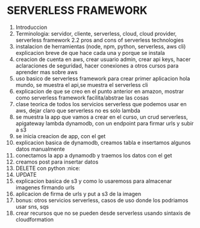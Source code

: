 # SERVERLESS FRAMEWORK

1. Introduccion
2. Terminologia: servidor, cliente, serverless, cloud, cloud provider, serverless framework
    2.2 pros and cons of serverless technologies
3. instalacion de herramientas (node, npm, python, serverless, aws cli) explicacion breve de que hace cada una y porque se instala
4. creacion de cuenta en aws, crear usuario admin, crear api keys, hacer aclaraciones de seguridad, hacer conexiones a otros cursos para aprender mas sobre aws
5. uso basico de serverless framework para crear primer aplicacion hola mundo, se muestra el api,se muestra el serverless cli
6. explicacion de que se creo en el punto anterior en amazon, mostrar como serverless framework facilita/abstrae las cosas
7. clase teorica de todos los servicios serverless que podemos usar en aws, dejar claro que serverless no es solo lambda
8. se muestra la app que vamos a crear en el curso, un crud serverless, apigateway lambda dynamodb, con un endpoint para firmar urls y subir a s3
9. se inicia creacion de app, con el get
10. explicacion basica de dynamodb, creamos tabla e insertamos algunos datos manualmente
11. conectamos la app a dynamodb y traemos los datos con el get
12. creamos post para insertar datos
13. DELETE con python :nice:
14. UPDATE
15. explicacion basica de s3 y como lo usaremoss para almacenar imagenes firmando urls
16. aplicacion de firma de urls y put a s3 de la imagen
17. bonus: otros servicios serverless, casos de uso donde los podriamos usar sns, sqs
18. crear recursos que no se pueden desde serverless usando sintaxis de cloudformation
